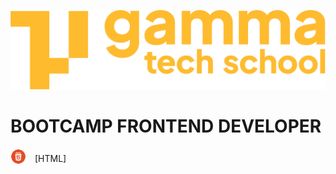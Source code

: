 ![](./assets/Logo_Yellow.png)

# BOOTCAMP FRONTEND DEVELOPER

<img src="./assets/html4.png" style="width: 25px; vertical-align: sub; margin-right: 10px"> [HTML]